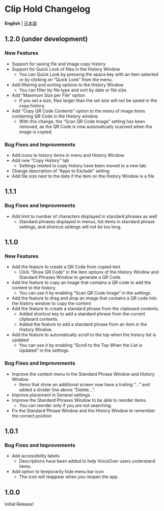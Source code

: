 # Clip Hold Changelog
**English** | [日本語](docs/CHANGELOG-ja.md)

## 1.2.0 (under development)
### New Features
- Support for saving file and image copy history
- Support for Quick Look of files in the History Window
  - You can Quick Look by pressing the space key with an item selected or by clicking on “Quick Look” from the menu.
- Add filtering and sorting options to the History Window
  - You can filter by file type and sort by date or file size.
- Add “Maximum Size per File” option
  - If you set a size, files larger than the set size will not be saved in the copy history.
- Add “Copy QR Code Contents” option to the menu of image items containing QR Code in the History window.
  - With this change, the “Scan QR Code Image” setting has been removed, as the QR Code is now automatically scanned when the image is copied.

### Bug Fixes and Improvements
- Add icons to history items in menu and History Window
- Add new “Copy History” tab
  - Settings related to copy history have been moved to a new tab.
- Change description of “Apps to Exclude” setting
- Add file size next to the date if the item on the History Window is a file

## 1.1.1
### Bug Fixes and Improvements
- Add limit to number of characters displayed in standard phrases as well
  - Standard phrases displayed in menus, list items in standard phrase settings, and shortcut settings will not be too long.

## 1.1.0
### New Features
- Add the feature to create a QR Code from copied text
  - Click “Show QR Code” in the item options of the History Window and Standard Phrases Window to generate a QR Code.
- Add the feature to copy an image that contains a QR code to add the content to the history.
  - You can use it by enabling “Scan QR Code Image” in the settings.
- Add the feature to drag and drop an image that contains a QR code into the history window to copy the content
- Add the feature to create a standard phrase from the clipboard contents.
  - Added shortcut key to add a standard phrase from the current clipboard contents.
  - Added the feature to add a standard phrase from an item in the History Window.
- Add the feature to automatically scroll to the top when the history list is updated
  - You can use it by enabling “Scroll to the Top When the List is Updated” in the settings.

### Bug Fixes and Improvements
- Improve the context menu in the Standard Phrase Window and History Window
  - Items that show an additional screen now have a trailing “...” and added a divider line above “Delete...”.
- Improve placement in General settings
- Improve the Standard Phrases Window to be able to reorder items.
  - You can reorder only if you are not searching.
- Fix the Standard Phrase Window and the History Window to remember the correct position

## 1.0.1
### Bug Fixes and Improvements
- Add accessibility labels
  - Descriptions have been added to help VoiceOver users understand items.
- Add option to temporarily hide menu bar icon
  - The icon will reappear when you reopen the app.

## 1.0.0
Initial Release!